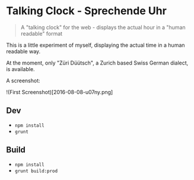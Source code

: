 Talking Clock - Sprechende Uhr
==============================

> A "talking clock" for the web - displays the actual hour in a "human readable" format

This is a little experiment of myself, displaying the actual time in a human readable way.

At the moment, only "Züri Düütsch", a Zurich based Swiss German dialect, is available.

A screenshot:

!(First Screenshot)[2016-08-08-u07ny.png]

Dev
---

* `npm install`
* `grunt`

Build
-----

* `npm install`
* `grunt build:prod`



